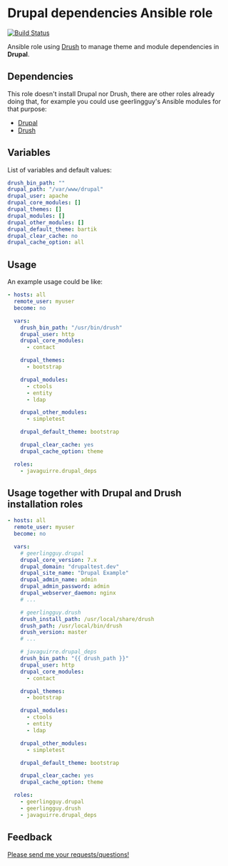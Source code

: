 # Drupal dependencies Ansible role

[![Build Status](https://travis-ci.org/javaguirre/ansible-drupal-dependencies-role.svg?branch=master)](https://travis-ci.org/javaguirre/ansible-drupal-dependencies-role)

Ansible role using [Drush](https://github.com/drush-ops/drush) to manage theme and module dependencies in **Drupal**.

## Dependencies

This role doesn't install Drupal nor Drush, there are other roles already doing that, for example you could use geerlingguy's
Ansible modules for that purpose:

- [Drupal][drupal]
- [Drush][drush]

## Variables

List of variables and default values:

```yaml
drush_bin_path: ""
drupal_path: "/var/www/drupal"
drupal_user: apache
drupal_core_modules: []
drupal_themes: []
drupal_modules: []
drupal_other_modules: []
drupal_default_theme: bartik
drupal_clear_cache: no
drupal_cache_option: all
```

## Usage

An example usage could be like:

```yaml
- hosts: all
  remote_user: myuser
  become: no

  vars:
    drush_bin_path: "/usr/bin/drush"
    drupal_user: http
    drupal_core_modules:
      - contact

    drupal_themes:
      - bootstrap

    drupal_modules:
      - ctools
      - entity
      - ldap

    drupal_other_modules:
      - simpletest

    drupal_default_theme: bootstrap

    drupal_clear_cache: yes
    drupal_cache_option: theme

  roles:
    - javaguirre.drupal_deps
```

## Usage together with Drupal and Drush installation roles

```yaml
- hosts: all
  remote_user: myuser
  become: no

  vars:
    # geerlingguy.drupal
	drupal_core_version: 7.x
	drupal_domain: "drupaltest.dev"
	drupal_site_name: "Drupal Example"
	drupal_admin_name: admin
	drupal_admin_password: admin
	drupal_webserver_daemon: nginx
	# ...

    # geerlingguy.drush
	drush_install_path: /usr/local/share/drush
	drush_path: /usr/local/bin/drush
	drush_version: master
	# ...

    # javaguirre.drupal_deps
    drush_bin_path: "{{ drush_path }}"
    drupal_user: http
    drupal_core_modules:
      - contact

    drupal_themes:
      - bootstrap

    drupal_modules:
      - ctools
      - entity
      - ldap

    drupal_other_modules:
      - simpletest

    drupal_default_theme: bootstrap

    drupal_clear_cache: yes
    drupal_cache_option: theme

  roles:
    - geerlingguy.drupal
    - geerlingguy.drush
    - javaguirre.drupal_deps
```

## Feedback

[Please send me your requests/questions!](https://github.com/javaguirre/ansible-drupal-dependencies-role/issues)

[drupal]: https://github.com/geerlingguy/ansible-role-drupal
[drush]: https://github.com/geerlingguy/ansible-role-drush
